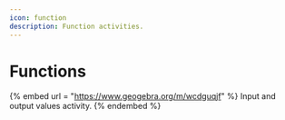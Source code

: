 ```yaml
---
icon: function
description: Function activities.
---
```


# Functions

{% embed url = "https://www.geogebra.org/m/wcdguqjf" %}
Input and output values activity.
{% endembed %}
